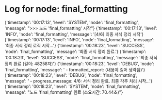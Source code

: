 # Log for node: final_formatting

{'timestamp': '00:17:13', 'level': 'SYSTEM', 'node': 'final_formatting', 'message': ">>> 노드 'final_formatting' 시작"}
{'timestamp': '00:17:13', 'level': 'INFO', 'node': 'final_formatting', 'message': '[4/6] 최종 서식 정리 시작'}
{'timestamp': '00:17:13', 'level': 'INFO', 'node': 'final_formatting', 'message': '최종 서식 정리 로직 시작...'}
{'timestamp': '00:18:23', 'level': 'SUCCESS', 'node': 'final_formatting', 'message': '최종 서식 정리 완료.'}
{'timestamp': '00:18:23', 'level': 'SUCCESS', 'node': 'final_formatting', 'message': '최종 서식 정리 완료 (길이: 48258자)'}
{'timestamp': '00:18:23', 'level': 'DEBUG', 'node': 'final_formatting', 'message': '  - formatted_report: (내용이 길어 생략됨)'}
{'timestamp': '00:18:23', 'level': 'DEBUG', 'node': 'final_formatting', 'message': '  - progress_message: 4/6: 서식 정리 완료. 최종 각주 처리 시작...'}
{'timestamp': '00:18:23', 'level': 'SYSTEM', 'node': 'final_formatting', 'message': "노드 'final_formatting' 완료 (소요시간: 70.44초)"}